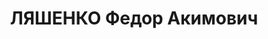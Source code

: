 ---
title: ЛЯШЕНКО Федор Акимович
description: "1904 року народження, с. Амвросіївка Донецької області, українець, освіта\
  \ початкова, член ВКП(б). Проживав: сел. Амвросіївка Донецької області, вул. Радянська,\
  \ буд. № 28. Майстер-електрик цемзаводу. \n  Заарештований 23 червня 1937 року.\
  \ Засуджений виїзною сесією військової колегії Верховного Суду СРСР у м. Сталіно\
  \ (м. Донецьк) до розстрілу з конфіскацією майна. Вирок приведено до виконання у\
  \ м. Сталіно 2 грудня 1937 року. \n  Реабілітований у 1958 році."
---